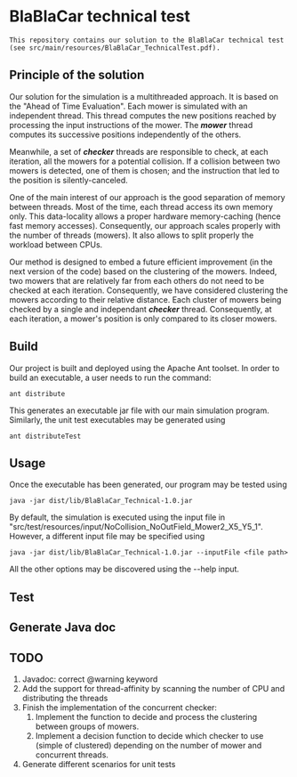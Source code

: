 # BlaBlaCar technical test
    This repository contains our solution to the BlaBlaCar technical test (see src/main/resources/BlaBlaCar_TechnicalTest.pdf).

## Principle of the solution
Our solution for the simulation is a multithreaded approach.
It is based on the "Ahead of Time Evaluation".
Each mower is simulated with an independent thread.
This thread computes the new positions reached by processing the input instructions of the mower.
The __*mower*__ thread computes its successive positions independently of the others.

Meanwhile, a set of __*checker*__ threads are responsible to check, at each iteration, all the mowers for a potential collision.
If a collision between two mowers is detected, one of them is chosen; and the instruction that led to the position is silently-canceled.

One of the main interest of our approach is the good separation of memory between threads.
Most of the time, each thread access its own memory only.
This data-locality allows a proper hardware memory-caching (hence fast memory accesses).
Consequently, our approach scales properly with the number of threads (mowers).
It also allows to split properly the workload between CPUs.

Our method is designed to embed a future efficient improvement (in the next version of the code) based on the clustering of the mowers.
Indeed, two mowers that are relatively far from each others do not need to be checked at each iteration.
Consequently, we have considered clustering the mowers according to their relative distance.
Each cluster of mowers being checked by a single and independant __*checker*__ thread.
Consequently, at each iteration, a mower's position is only compared to its closer mowers. 

## Build
Our project is built and deployed using the Apache Ant toolset.
In order to build an executable, a user needs to run the command:
```
ant distribute
```
This generates an executable jar file with our main simulation program.
Similarly, the unit test executables may be generated using
```
ant distributeTest
```

## Usage
Once the executable has been generated, our program may be tested using
```
java -jar dist/lib/BlaBlaCar_Technical-1.0.jar
```
By default, the simulation is executed using the input file in "src/test/resources/input/NoCollision_NoOutField_Mower2_X5_Y5_1".
However, a different input file may be specified using
```
java -jar dist/lib/BlaBlaCar_Technical-1.0.jar --inputFile <file path>
```
All the other options may be discovered using the --help input.

## Test

## Generate Java doc

## TODO
1. Javadoc: correct @warning keyword
1. Add the support for thread-affinity by scanning the number of CPU and distributing the threads
1. Finish the implementation of the concurrent checker:
   1. Implement the function to decide and process the clustering between groups of mowers.
   1. Implement a decision function to decide which checker to use (simple of clustered) depending on the number of mower and concurrent threads.
1. Generate different scenarios for unit tests